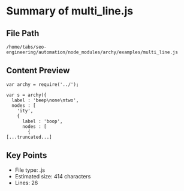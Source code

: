 # Summary of multi_line.js
  
## File Path
`/home/tabs/seo-engineering/automation/node_modules/archy/examples/multi_line.js`

## Content Preview
```
var archy = require('../');

var s = archy({
  label : 'beep\none\ntwo',
  nodes : [
    'ity',
    {
      label : 'boop',
      nodes : [
        {
[...truncated...]
```

## Key Points
- File type: .js
- Estimated size: 414 characters
- Lines: 26
